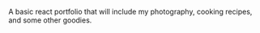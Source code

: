 A basic react portfolio that will include my photography, cooking recipes, and some other goodies. 
